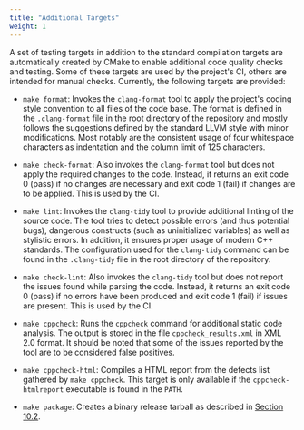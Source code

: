```yaml
---
title: "Additional Targets"
weight: 1
---
```


A set of testing targets in addition to the standard compilation targets are automatically created by CMake to enable
additional code quality checks and testing. Some of these targets are used by the project's CI, others are intended for
manual checks. Currently, the following targets are provided:

-   `make format`:
    Invokes the `clang-format` tool to apply the project's coding style convention to all files of the code base. The format
    is defined in the `.clang-format` file in the root directory of the repository and mostly follows the suggestions defined
    by the standard LLVM style with minor modifications. Most notably are the consistent usage of four whitespace characters
    as indentation and the column limit of 125 characters.

-   `make check-format`:
    Also invokes the `clang-format` tool but does not apply the required changes to the code. Instead, it returns an exit
    code 0 (pass) if no changes are necessary and exit code 1 (fail) if changes are to be applied. This is used by the CI.

-   `make lint`:
    Invokes the `clang-tidy` tool to provide additional linting of the source code. The tool tries to detect possible errors
    (and thus potential bugs), dangerous constructs (such as uninitialized variables) as well as stylistic errors. In
    addition, it ensures proper usage of modern C++ standards. The configuration used for the `clang-tidy` command can be
    found in the `.clang-tidy` file in the root directory of the repository.

-   `make check-lint`:
    Also invokes the `clang-tidy` tool but does not report the issues found while parsing the code. Instead, it returns an
    exit code 0 (pass) if no errors have been produced and exit code 1 (fail) if issues are present. This is used by the CI.

-   `make cppcheck`:
    Runs the `cppcheck` command for additional static code analysis. The output is stored in the file `cppcheck_results.xml`
    in XML 2.0 format. It should be noted that some of the issues reported by the tool are to be considered false positives.

-   `make cppcheck-html`:
    Compiles a HTML report from the defects list gathered by `make cppcheck`. This target is only available if the
    `cppcheck-htmlreport` executable is found in the `PATH`.

-   `make package`:
    Creates a binary release tarball as described in [Section 10.2](./02_packaging.md).
